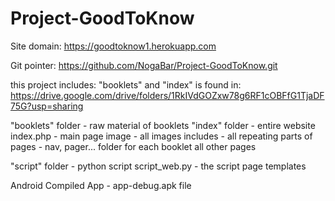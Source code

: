 # Project-GoodToKnow

Site domain: https://goodtoknow1.herokuapp.com

Git pointer: https://github.com/NogaBar/Project-GoodToKnow.git

this project includes:
"booklets" and "index" is found in:
https://drive.google.com/drive/folders/1RkIVdGOZxw78g6RF1cOBFfG1TjaDF75G?usp=sharing

"booklets" folder - raw material of booklets
"index" folder - entire website
    index.php - main page
    image - all images
    includes - all repeating parts of  pages - nav, pager...
    folder for each booklet
    all other pages

"script" folder - python script
    script_web.py - the script
    page templates

Android Compiled App - app-debug.apk file
